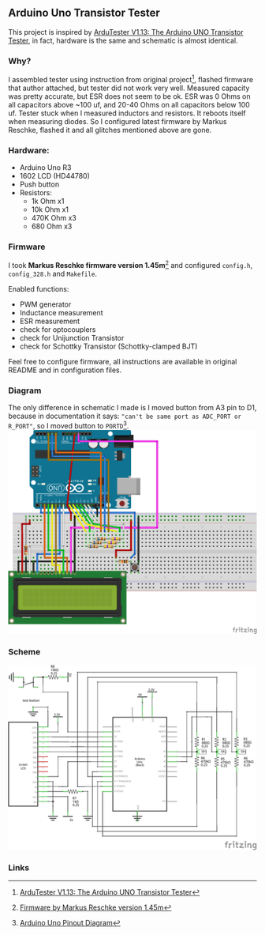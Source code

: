 ## Arduino Uno Transistor Tester

This project is inspired by [ArduTester V1.13: The Arduino UNO Transistor Tester](https://www.hackster.io/plouc68000/ardutester-v1-13-the-arduino-uno-transistor-tester-dbafb4), in fact, hardware is the same and schematic is almost identical.

### Why?

I assembled tester using instruction from original project[^1], flashed firmware that author attached, but tester did not work very well. Measured capacity was pretty accurate, but ESR does not seem to be ok. ESR was 0 Ohms on all capacitors above ~100 uf, and 20-40 Ohms on all capacitors below 100 uf. Tester stuck when I measured inductors and resistors. It reboots itself when measuring diodes. So I configured latest firmware by Markus Reschke, flashed it and all glitches mentioned above are gone.

### Hardware:

- Arduino Uno R3
- 1602 LCD (HD44780)
- Push button
- Resistors:
  - 1k Ohm x1
  - 10k Ohm x1
  - 470K Ohm x3
  - 680 Ohm x3

### Firmware

I took **Markus Reschke firmware version 1.45m**[^2] and configured `config.h`, `config_328.h` and `Makefile`.

Enabled functions:

- PWM generator
- Inductance measurement
- ESR measurement
- check for optocouplers
- check for Unijunction Transistor
- check for Schottky Transistor (Schottky-clamped BJT)

Feel free to configure firmware, all instructions are available in original README and in configuration files.

### Diagram

The only difference in schematic I made is I moved button from A3 pin to D1, because in documentation it says: `"can't be same port as ADC_PORT or R_PORT"`, so I moved button to `PORTD`[^3].
![diagram](/resources/board.png)

### Scheme

![scheme](/resources/scheme.png)

### Links

[^1]: [ArduTester V1.13: The Arduino UNO Transistor Tester](https://www.hackster.io/plouc68000/ardutester-v1-13-the-arduino-uno-transistor-tester-dbafb4)
[^2]: [Firmware by Markus Reschke version 1.45m](https://github.com/Mikrocontroller-net/transistortester/blob/master/Software/Markus/ComponentTester-1.45m.tgz)
[^3]: [Arduino Uno Pinout Diagram](https://images.prismic.io/circuito/8e3a980f0f964cc539b4cbbba2654bb660db6f52_arduino-uno-pinout-diagram.png?auto=compress,format)
